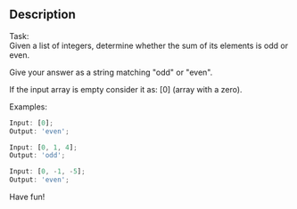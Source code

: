 ## Description

Task:  
Given a list of integers, determine whether the sum of its elements is odd or even.

Give your answer as a string matching "odd" or "even".

If the input array is empty consider it as: [0] (array with a zero).

Examples:

```ts
Input: [0];
Output: 'even';

Input: [0, 1, 4];
Output: 'odd';

Input: [0, -1, -5];
Output: 'even';
```

Have fun!
